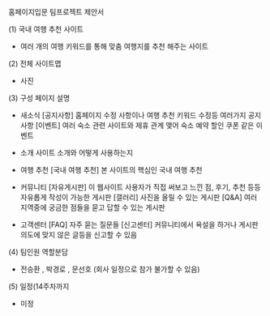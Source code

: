 홈페이지입문 팀프로젝트 제안서

(1) 국내 여행 추천 사이트
- 여러 개의 여행 키워드를 통해 맞춤 여행지를 추천 해주는 사이트


(2) 전체 사이트맵
- 사진

(3) 구성 페이지 설명
- 새소식
  [공지사항]
  홈페이지 수정 사항이나 여행 추천 키워드 수정등 여러가지 공지사항
  [이벤트]
  여러 숙소 관련 사이트와 제휴 관계 맺어 숙소 예약 할인 쿠폰 같은 이벤트

- 소개
  사이트 소개와 어떻게 사용하는지

- 여행 추천
  [국내 여행 추천]
  본 사이트의 핵심인 국내 여행 추천

- 커뮤니티
  [자유게시판]
  이 웹사이트 사용자가 직접 써보고 느낀 점, 후기, 추천 등등 자유롭게 작성이 가능한 게시판
  [갤러리]
  사진을 올릴 수 있는 게시판
  [Q&A]
  여러 지역중에 궁금한 점들을 묻고 답할 수 있는 게시판

- 고객센터
  [FAQ]
  자주 묻는 질문들
  [신고센터]
  커뮤니티에서 욕설을 하거나 게시판 의도에 맞지 않은 글등을 신고할 수 있음


(4) 팀인원 역할분담
- 전승환 , 박경로 , 문선호 (회사 일정으로 참가 불가할 수 있음)


(5) 일정(14주차까지
- 미정